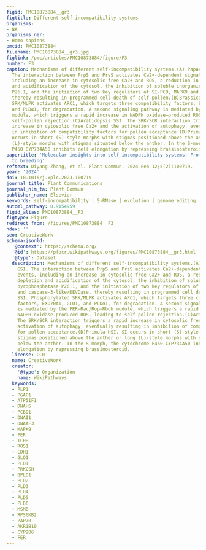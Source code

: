 ```yaml
---
figid: PMC10873884__gr3
figtitle: Different self-incompatibility systems
organisms:
- NA
organisms_ner:
- Homo sapiens
pmcid: PMC10873884
filename: PMC10873884__gr3.jpg
figlink: /pmc/articles/PMC10873884/figure/F3
number: F3
caption: Mechanisms of different self-incompatibility systems.(A) Papaveraceae GSI.
  The interaction between PrpS and PrsS activates Ca2+-dependent signaling events,
  including an increase in cytosolic free Ca2+ and ROS, a reduction in ATP depletion
  and acidification of the cytosol, the inhibition of soluble inorganic pyrophosphatase
  P26.1, and the initiation of two key regulators of SI-PCD, MAPK9 and caspase-3-like/DEVDase,
  thereby resulting in programmed cell death of self-pollen.(B)Brassica SSI. Phosphorylated
  SRK/MLPK activates ARC1, which targets three compatibility factors, EXO70A1, GLO1,
  and PLDα1, for degradation. A second signaling pathway is mediated by the FER–Rac/Rop–Rboh
  module, which triggers a rapid increase in NADPH oxidase–produced ROS, leading to
  self-pollen rejection.(C)Arabidopsis SSI. The SRK/SCR interaction triggers a rapid
  increase in cytosolic free Ca2+ and the activation of autophagy, eventually resulting
  in inhibition of compatibility factors for pollen acceptance.(D)Primula HSI. SI
  occurs in short (S)-style morphs with stigmas positioned above the anther or long
  (L)-style morphs with stigmas situated below the anther. In the S-morph, the cytochrome
  P450 CYP734A50 inhibits cell elongation by repressing brassinosteroid.
papertitle: 'Molecular insights into self-incompatibility systems: From evolution
  to breeding'
reftext: Diyang Zhang, et al. Plant Commun. 2024 Feb 12;5(2):100719.
year: '2024'
doi: 10.1016/j.xplc.2023.100719
journal_title: Plant Communications
journal_nlm_ta: Plant Commun
publisher_name: Elsevier
keywords: self-incompatibility | S-RNase | evolution | genome editing | crop improvement
automl_pathway: 0.9154959
figid_alias: PMC10873884__F3
figtype: Figure
redirect_from: /figures/PMC10873884__F3
ndex: ''
seo: CreativeWork
schema-jsonld:
  '@context': https://schema.org/
  '@id': https://pfocr.wikipathways.org/figures/PMC10873884__gr3.html
  '@type': Dataset
  description: Mechanisms of different self-incompatibility systems.(A) Papaveraceae
    GSI. The interaction between PrpS and PrsS activates Ca2+-dependent signaling
    events, including an increase in cytosolic free Ca2+ and ROS, a reduction in ATP
    depletion and acidification of the cytosol, the inhibition of soluble inorganic
    pyrophosphatase P26.1, and the initiation of two key regulators of SI-PCD, MAPK9
    and caspase-3-like/DEVDase, thereby resulting in programmed cell death of self-pollen.(B)Brassica
    SSI. Phosphorylated SRK/MLPK activates ARC1, which targets three compatibility
    factors, EXO70A1, GLO1, and PLDα1, for degradation. A second signaling pathway
    is mediated by the FER–Rac/Rop–Rboh module, which triggers a rapid increase in
    NADPH oxidase–produced ROS, leading to self-pollen rejection.(C)Arabidopsis SSI.
    The SRK/SCR interaction triggers a rapid increase in cytosolic free Ca2+ and the
    activation of autophagy, eventually resulting in inhibition of compatibility factors
    for pollen acceptance.(D)Primula HSI. SI occurs in short (S)-style morphs with
    stigmas positioned above the anther or long (L)-style morphs with stigmas situated
    below the anther. In the S-morph, the cytochrome P450 CYP734A50 inhibits cell
    elongation by repressing brassinosteroid.
  license: CC0
  name: CreativeWork
  creator:
    '@type': Organization
    name: WikiPathways
  keywords:
  - PLP1
  - PGAP1
  - ATP5IF1
  - DNAH5
  - PCBD1
  - DNAI1
  - DNAAF3
  - MAPK9
  - FER
  - TCHH
  - ROS1
  - CDH1
  - GLO1
  - PLD1
  - PRKCSH
  - GPLD1
  - PLD2
  - PLD3
  - PLD4
  - PLD5
  - PLD6
  - MSMB
  - RPS6KB2
  - ZAP70
  - AKR1B10
  - CYP2B6
  - FER
---
```

